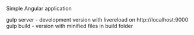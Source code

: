 Simple Angular application

gulp server - development version with livereload on http://localhost:9000
gulp build - version with minified files in build folder